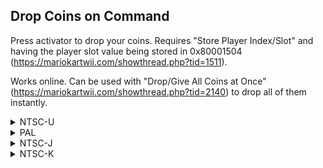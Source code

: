## Drop Coins on Command

Press activator to drop your coins. Requires "Store Player Index/Slot" and having the player slot value being stored in 0x80001504 (https://mariokartwii.com/showthread.php?tid=1511).

Works online. Can be used with "Drop/Give All Coins at Once" (https://mariokartwii.com/showthread.php?tid=2140) to drop all of them instantly.

<details>
<summary>NTSC-U</summary>

XXXX: Controller Address
YYYY: Button to drop coins

Button values: https://mariokartwii.com/archive/index.php?thread-44.html

```powerpc
C252E6E4 00000009
81830000 9421FF80
BC610008 3D808034
A18CXXXX 718BYYYY
41820020 3D808000
808C1504 7C852378
3D808053 618C4F48
7D8903A6 4E800421
B8610008 38210080
60000000 00000000
```
</details>

<details>
<summary>PAL</summary>

Q: 5 for GameCube controller, 4 for all other controllers
XXXX: Controller Address
YYYY: Button to drop coins

Button values: https://mariokartwii.com/archive/index.php?thread-44.html

```powerpc
C251B0C0 00000009
81830000 9421FF80
BC610008 3D80803Q
A18CXXXX 718BYYYY
41820020 3D808000
808C1504 7C852378
3D808053 618C9A90
7D8903A6 4E800421
B8610008 38210080
60000000 00000000
```
</details>

<details>
<summary>NTSC-J</summary>

XXXX: Controller Address
YYYY: Button to drop coins

Button values: https://mariokartwii.com/archive/index.php?thread-44.html

```powerpc
C251AA40 00000009
81830000 9421FF80
BC610008 3D808034
A18CXXXX 718BYYYY
41820020 3D808000
808C1504 7C852378
3D808053 618C9410
7D8903A6 4E800421
B8610008 38210080
60000000 00000000
```
</details>

<details>
<summary>NTSC-K</summary>

XXXX: Controller Address
YYYY: Button to drop coins

Button values: https://mariokartwii.com/archive/index.php?thread-44.html

```powerpc
C25090E0 00000009
81830000 9421FF80
BC610008 3D808035
A18CXXXX 718BYYYY
41820020 3D808000
808C1504 7C852378
3D808052 618C7AE8
7D8903A6 4E800421
B8610008 38210080
60000000 00000000
```
</details>